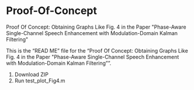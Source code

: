# Proof-Of-Concept
Proof Of Concept: Obtaining Graphs Like Fig. 4 in the Paper "Phase-Aware Single-Channel Speech Enhancement with Modulation-Domain Kalman Filtering"

This is the “READ ME” file for the “Proof Of Concept: Obtaining Graphs Like Fig. 4 in the Paper "Phase-Aware Single-Channel Speech Enhancement with Modulation-Domain Kalman Filtering””. 

1) Download ZIP 
2) Run test_plot_Fig4.m
